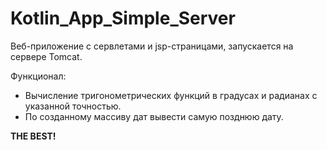 # Kotlin_App_Simple_Server

Веб-приложение с сервлетами и jsp-страницами, запускается на сервере Tomcat.

Функционал:
* Вычисление тригонометрических функций в градусах и радианах с указанной точностью.
* По созданному массиву дат вывести самую позднюю дату.  

**THE BEST!**
